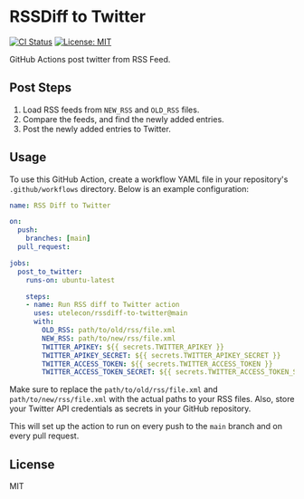 # RSSDiff to Twitter

[![CI Status](https://github.com/phenylshima/rssdiff-to-twitter/workflows/CI/badge.svg)](https://github.com/phenylshima/rssdiff-to-twitter/actions)
[![License: MIT](https://img.shields.io/badge/License-MIT-blue.svg)](https://github.com/phenylshima/rssdiff-to-twitter/blob/master/LICENSE)

GitHub Actions post twitter from RSS Feed.

## Post Steps

1. Load RSS feeds from `NEW_RSS` and `OLD_RSS` files.
1. Compare the feeds, and find the newly added entries.
1. Post the newly added entries to Twitter.

## Usage

To use this GitHub Action, create a workflow YAML file in your repository's `.github/workflows` directory. Below is an example configuration:

```yaml
name: RSS Diff to Twitter

on:
  push:
    branches: [main]
  pull_request:

jobs:
  post_to_twitter:
    runs-on: ubuntu-latest

    steps:
    - name: Run RSS diff to Twitter action
      uses: utelecon/rssdiff-to-twitter@main
      with:
        OLD_RSS: path/to/old/rss/file.xml
        NEW_RSS: path/to/new/rss/file.xml
        TWITTER_APIKEY: ${{ secrets.TWITTER_APIKEY }}
        TWITTER_APIKEY_SECRET: ${{ secrets.TWITTER_APIKEY_SECRET }}
        TWITTER_ACCESS_TOKEN: ${{ secrets.TWITTER_ACCESS_TOKEN }}
        TWITTER_ACCESS_TOKEN_SECRET: ${{ secrets.TWITTER_ACCESS_TOKEN_SECRET }}
```

Make sure to replace the `path/to/old/rss/file.xml` and `path/to/new/rss/file.xml` with the actual paths to your RSS files. Also, store your Twitter API credentials as secrets in your GitHub repository.

This will set up the action to run on every push to the `main` branch and on every pull request.

## License

MIT
